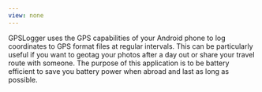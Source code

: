 ```yaml
---
view: none
---
```


GPSLogger uses the GPS capabilities of your Android phone to log coordinates to GPS format files at regular intervals. This can be particularly useful if you want to geotag your photos after a day out or share your travel route with someone. The purpose of this application is to be battery efficient to save you battery power when abroad and last as long as possible.
